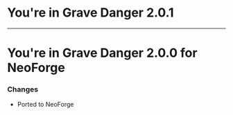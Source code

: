 # You're in Grave Danger 2.0.1

---

# You're in Grave Danger 2.0.0 for NeoForge

### Changes
* Ported to NeoForge